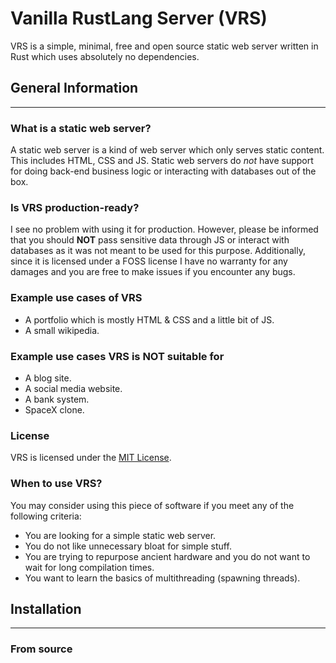 # Vanilla RustLang Server (VRS)

VRS is a simple, minimal, free and open source static web server written in Rust which uses absolutely no dependencies.

## General Information

---

### What is a static web server?

A static web server is a kind of web server which only serves static content. This includes HTML, CSS and JS. Static web servers do _not_ have support for doing back-end business logic or interacting with databases out of the box.

### Is VRS production-ready?

I see no problem with using it for production. However, please be informed that you should **NOT** pass sensitive data through JS or interact with databases as it was not meant to be used for this purpose. Additionally, since it is licensed under a FOSS license I have no warranty for any damages and you are free to make issues if you encounter any bugs.

### Example use cases of VRS

- A portfolio which is mostly HTML & CSS and a little bit of JS.
- A small wikipedia.

### Example use cases VRS is NOT suitable for

- A blog site.
- A social media website.
- A bank system.
- SpaceX clone.

### License

VRS is licensed under the [MIT License](https://mit-license.org/).

### When to use VRS?

You may consider using this piece of software if you meet any of the following criteria:

- You are looking for a simple static web server.
- You do not like unnecessary bloat for simple stuff.
- You are trying to repurpose ancient hardware and you do not want to wait for long compilation times.
- You want to learn the basics of multithreading (spawning threads).

## Installation

---

### From source
